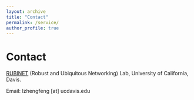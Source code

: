 ```yaml
---
layout: archive
title: "Contact"
permalink: /service/
author_profile: true
---
```


Contact
======
[RUBINET](https://www.ece.ucdavis.edu/~chuah/rubinet/people/group.html) (Robust and Ubiquitous Networking) Lab, University of California, Davis. 

Email: lzhengfeng [at] ucdavis.edu 
